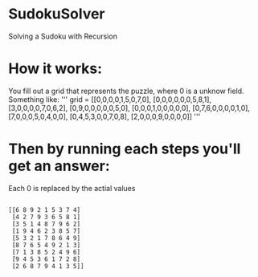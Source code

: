 # SudokuSolver
Solving a Sudoku with Recursion


# How it works: 
You fill out a grid that represents the puzzle, where 0 is a unknow field.
Something like: 
'''
grid = [[0,0,0,0,1,5,0,7,0],
        [0,0,0,0,0,0,5,8,1],
        [3,0,0,0,0,7,0,6,2],
        [0,9,0,0,0,0,0,5,0],
        [0,0,0,1,0,0,0,0,0],
        [0,7,6,0,0,0,0,1,0],
        [7,0,0,0,5,0,4,0,0],
        [0,4,5,3,0,0,7,0,8],
        [2,0,0,0,9,0,0,0,0]]
'''

# Then by running each steps you'll get an answer: 
Each 0 is replaced by the actial values


```

[[6 8 9 2 1 5 3 7 4]
 [4 2 7 9 3 6 5 8 1]
 [3 5 1 4 8 7 9 6 2]
 [1 9 4 6 2 3 8 5 7]
 [5 3 2 1 7 8 6 4 9]
 [8 7 6 5 4 9 2 1 3]
 [7 1 3 8 5 2 4 9 6]
 [9 4 5 3 6 1 7 2 8]
 [2 6 8 7 9 4 1 3 5]]
```

